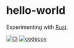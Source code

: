 # hello-world

Experimenting with [Rust](https://www.rust-lang.org/).

[![CI](https://github.com/tobyink/rust-hello-world/actions/workflows/ci.yml/badge.svg)](https://github.com/tobyink/rust-hello-world/actions/workflows/ci.yml) [![codecov](https://codecov.io/gh/tobyink/rust-hello-world/branch/master/graph/badge.svg?token=4B6I1ovnvW)](https://codecov.io/gh/tobyink/rust-hello-world)
